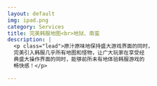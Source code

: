 ```yaml
---
layout: default
img: ipad.png
category: Services
title: 完美韩服地图<br>地狱、南蛮
description: |
  <p class="lead">原汁原味地保持盛大游戏界面的同时，
  完美引入韩服几乎所有地图和怪物，让广大玩家在享受经
  典盛大操作界面的同时，能够前所未有地体验韩服游戏的
  畅快感！</p>

---
```

